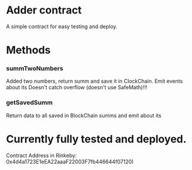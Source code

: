 # Adder contract
A simple contract for easy testing and deploy.

# Methods
### summTwoNumbers
Added two numbers, return summ and save it in ClockChain. Emit events about its
Doesn't catch overflow (doesn't use SafeMath)!!!
### getSavedSumm
Return data to all saved in BlockChain summs and emit about its

# Currently fully tested and deployed.
Contract Address in Rinkeby: 0x4d4a1723E1eEA22aaaF22003F7fb446644f07120)